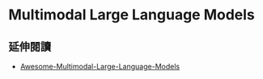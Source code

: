 # Multimodal Large Language Models

## 延伸閱讀
- [Awesome-Multimodal-Large-Language-Models](https://github.com/BradyFU/Awesome-Multimodal-Large-Language-Models)
